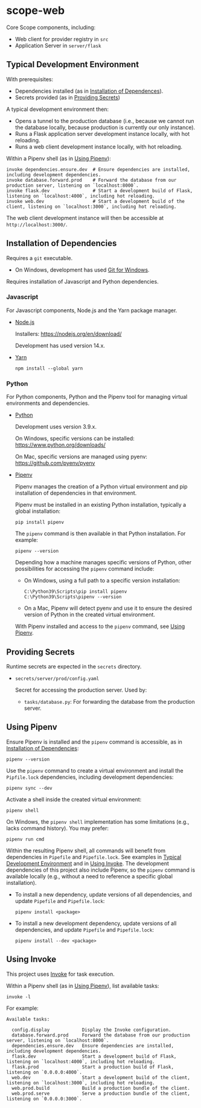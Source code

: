 # scope-web

Core Scope components, including:

- Web client for provider registry in `src`
- Application Server in `server/flask`

## Typical Development Environment

With prerequisites:

- Dependencies installed (as in [Installation of Dependences](#installation-of-dependencies)).
- Secrets provided (as in [Providing Secrets](#providing-secrets))

A typical development environment then:

- Opens a tunnel to the production database 
  (i.e., because we cannot run the database locally, because production is currently our only instance).
- Runs a Flask application server development instance locally, with hot reloading.  
- Runs a web client development instance locally, with hot reloading.  

Within a Pipenv shell (as in [Using Pipenv](#using-pipenv)):

```
invoke dependencies.ensure.dev  # Ensure dependencies are installed, including development dependencies.
invoke database.forward.prod    # Forward the database from our production server, listening on `localhost:8000`.
invoke flask.dev                # Start a development build of Flask, listening on `localhost:4000`, including hot reloading.
invoke web.dev                  # Start a development build of the client, listening on `localhost:3000`, including hot reloading.
```

The web client development instance will then be accessible at `http://localhost:3000/`.

## Installation of Dependencies

Requires a `git` executable.

- On Windows, development has used [Git for Windows](https://gitforwindows.org/).

Requires installation of Javascript and Python dependencies.

### Javascript

For Javascript components, Node.js and the Yarn package manager.

- [Node.js](https://nodejs.org/)

  Installers: <https://nodejs.org/en/download/>
  
  Development has used version 14.x.

- [Yarn](https://yarnpkg.com/)

  ```
  npm install --global yarn
  ```

### Python

For Python components, Python and the Pipenv tool for managing virtual environments and dependencies.

- [Python](https://www.python.org/)

  Development uses version 3.9.x.

  On Windows, specific versions can be installed: <https://www.python.org/downloads/>
  
  On Mac, specific versions are managed using pyenv: <https://github.com/pyenv/pyenv>
  
- [Pipenv](https://pipenv.pypa.io/en/latest/)

  Pipenv manages the creation of a Python virtual environment and pip installation of dependencies in that environment.
    
  Pipenv must be installed in an existing Python installation, typically a global installation:  
    
  ```
  pip install pipenv
  ```
    
  The `pipenv` command is then available in that Python installation. For example:
    
  ```
  pipenv --version
  ```
    
  Depending how a machine manages specific versions of Python, other possibilities for accessing the `pipenv` command include:
    
  - On Windows, using a full path to a specific version installation:
    
    ```
    C:\Python39\Scripts\pip install pipenv
    C:\Python39\Scripts\pipenv --version
    ```  
    
  - On a Mac, Pipenv will detect pyenv and use it to ensure the desired version of Python in the created virtual environment.
    
  With Pipenv installed and access to the `pipenv` command, see [Using Pipenv](#using-pipenv).

## Providing Secrets

Runtime secrets are expected in the `secrets` directory.

- `secrets/server/prod/config.yaml`

  Secret for accessing the production server. Used by:
  
  - `tasks/database.py`: For forwarding the database from the production server.

## Using Pipenv

Ensure Pipenv is installed and the `pipenv` command is accessible, as in [Installation of Dependencies](#installation-of-dependencies):

```
pipenv --version
```

Use the `pipenv` command to create a virtual environment and install the `Pipfile.lock` dependencies, including development dependencies:

```
pipenv sync --dev
```

Activate a shell inside the created virtual environment:

```
pipenv shell
```

On Windows, the `pipenv shell` implementation has some limitations (e.g., lacks command history). You may prefer:

```
pipenv run cmd
```

Within the resulting Pipenv shell, all commands will benefit from dependencies in `Pipefile` and `Pipefile.lock`.
See examples in [Typical Development Environment](#typical-development-environment)
and in [Using Invoke](#using-invoke).
The development dependencies of this project also include Pipenv, 
so the `pipenv` command is available locally (e.g., without a need to reference a specific global installation). 

- To install a new dependency, update versions of all dependencies, and update `Pipefile` and `Pipefile.lock`:

  ```
  pipenv install <package>
  ```

- To install a new development dependency, update versions of all dependencies, and update `Pipefile` and `Pipefile.lock`:

  ```
  pipenv install --dev <package>
  ```

## Using Invoke

This project uses [Invoke](https://www.pyinvoke.org/) for task execution.

Within a Pipenv shell (as in [Using Pipenv](#using-pipenv)), list available tasks:

```
invoke -l
```

For example:

```
Available tasks:

  config.display            Display the Invoke configuration.
  database.forward.prod     Forward the database from our production server, listening on `localhost:8000`.
  dependencies.ensure.dev   Ensure dependencies are installed, including development dependencies.
  flask.dev                 Start a development build of Flask, listening on `localhost:4000`, including hot reloading.
  flask.prod                Start a production build of Flask, listening on `0.0.0.0:4000`.
  web.dev                   Start a development build of the client, listening on `localhost:3000`, including hot reloading.
  web.prod.build            Build a production bundle of the client.
  web.prod.serve            Serve a production bundle of the client, listening on `0.0.0.0:3000`.
```
